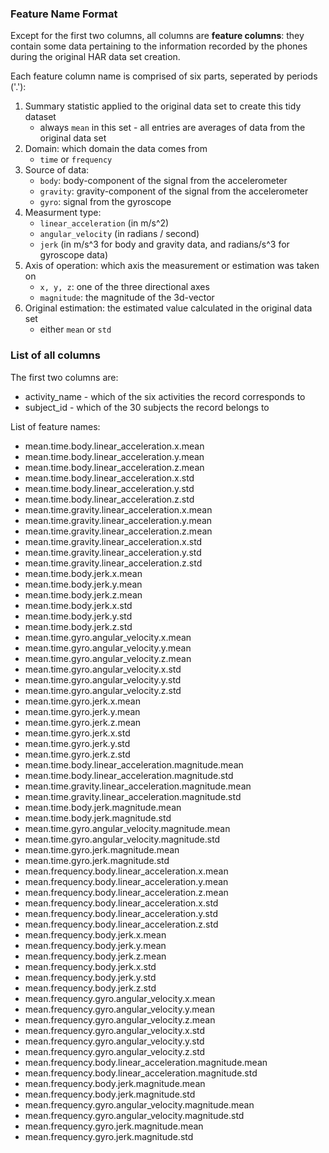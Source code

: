### Feature Name Format
Except for the first two columns, all columns are **feature columns**: they contain some data pertaining to the information recorded by the phones during the original HAR data set creation.

Each feature column name is comprised of six parts, seperated by periods ('.'):

1. Summary statistic applied to the original data set to create this tidy dataset
	- always `mean` in this set - all entries are averages of data from the original data set
2. Domain: which domain the data comes from
	- `time` or `frequency`
3. Source of data: 
	- `body`: body-component of the signal from the accelerometer
	- `gravity`: gravity-component of the signal from the accelerometer
	- `gyro`: signal from the gyroscope
4. Measurment type:
	- `linear_acceleration` (in m/s^2)
	- `angular_velocity` (in radians / second)
	- `jerk` (in m/s^3 for body and gravity data, and radians/s^3 for gyroscope data)
5. Axis of operation: which axis the measurement or estimation was taken on
	- `x, y, z`: one of the three directional axes
	- `magnitude`: the magnitude of the 3d-vector
6. Original estimation: the estimated value calculated in the original data set
	- either `mean` or `std`

### List of all columns

The first two columns are:

* activity_name - which of the six activities the record corresponds to
* subject_id - which of the 30 subjects the record belongs to

List of feature names:

* mean.time.body.linear_acceleration.x.mean
* mean.time.body.linear_acceleration.y.mean
* mean.time.body.linear_acceleration.z.mean
* mean.time.body.linear_acceleration.x.std
* mean.time.body.linear_acceleration.y.std
* mean.time.body.linear_acceleration.z.std
* mean.time.gravity.linear_acceleration.x.mean
* mean.time.gravity.linear_acceleration.y.mean
* mean.time.gravity.linear_acceleration.z.mean
* mean.time.gravity.linear_acceleration.x.std
* mean.time.gravity.linear_acceleration.y.std
* mean.time.gravity.linear_acceleration.z.std
* mean.time.body.jerk.x.mean
* mean.time.body.jerk.y.mean
* mean.time.body.jerk.z.mean
* mean.time.body.jerk.x.std
* mean.time.body.jerk.y.std
* mean.time.body.jerk.z.std
* mean.time.gyro.angular_velocity.x.mean
* mean.time.gyro.angular_velocity.y.mean
* mean.time.gyro.angular_velocity.z.mean
* mean.time.gyro.angular_velocity.x.std
* mean.time.gyro.angular_velocity.y.std
* mean.time.gyro.angular_velocity.z.std
* mean.time.gyro.jerk.x.mean
* mean.time.gyro.jerk.y.mean
* mean.time.gyro.jerk.z.mean
* mean.time.gyro.jerk.x.std
* mean.time.gyro.jerk.y.std
* mean.time.gyro.jerk.z.std
* mean.time.body.linear_acceleration.magnitude.mean
* mean.time.body.linear_acceleration.magnitude.std
* mean.time.gravity.linear_acceleration.magnitude.mean
* mean.time.gravity.linear_acceleration.magnitude.std
* mean.time.body.jerk.magnitude.mean
* mean.time.body.jerk.magnitude.std
* mean.time.gyro.angular_velocity.magnitude.mean
* mean.time.gyro.angular_velocity.magnitude.std
* mean.time.gyro.jerk.magnitude.mean
* mean.time.gyro.jerk.magnitude.std
* mean.frequency.body.linear_acceleration.x.mean
* mean.frequency.body.linear_acceleration.y.mean
* mean.frequency.body.linear_acceleration.z.mean
* mean.frequency.body.linear_acceleration.x.std
* mean.frequency.body.linear_acceleration.y.std
* mean.frequency.body.linear_acceleration.z.std
* mean.frequency.body.jerk.x.mean
* mean.frequency.body.jerk.y.mean
* mean.frequency.body.jerk.z.mean
* mean.frequency.body.jerk.x.std
* mean.frequency.body.jerk.y.std
* mean.frequency.body.jerk.z.std
* mean.frequency.gyro.angular_velocity.x.mean
* mean.frequency.gyro.angular_velocity.y.mean
* mean.frequency.gyro.angular_velocity.z.mean
* mean.frequency.gyro.angular_velocity.x.std
* mean.frequency.gyro.angular_velocity.y.std
* mean.frequency.gyro.angular_velocity.z.std
* mean.frequency.body.linear_acceleration.magnitude.mean
* mean.frequency.body.linear_acceleration.magnitude.std
* mean.frequency.body.jerk.magnitude.mean
* mean.frequency.body.jerk.magnitude.std
* mean.frequency.gyro.angular_velocity.magnitude.mean
* mean.frequency.gyro.angular_velocity.magnitude.std
* mean.frequency.gyro.jerk.magnitude.mean
* mean.frequency.gyro.jerk.magnitude.std

